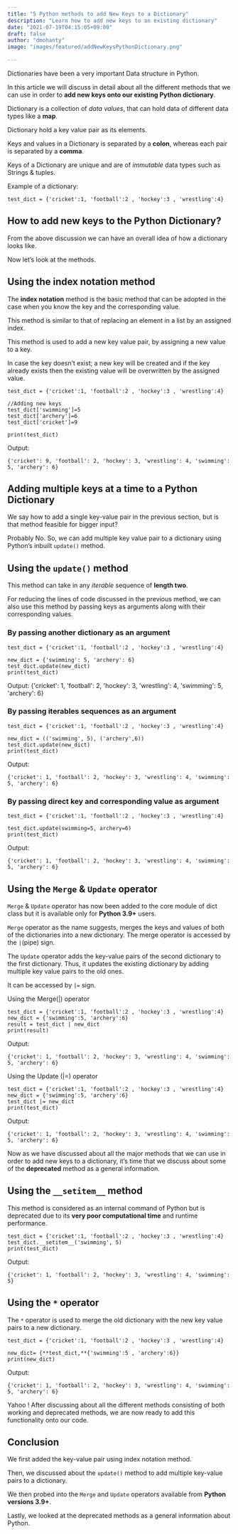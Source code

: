 ```yaml
---
title: "5 Python methods to add New Keys to a Dictionary"
description: "Learn how to add new keys to an existing dictionary"
date: "2021-07-19T04:15:05+09:00"
draft: false
author: "dmohanty"
image: "images/featured/addNewKeysPythonDictionary.png"

---
```


Dictionaries have been a very important Data structure in Python.

In this article we will discuss in detail about all the different methods that we can use in order to **add new keys onto our existing Python dictionary**.

Dictionary is a collection of *data values*, that can hold data of different data types like a **map**.

Dictionary hold a key value pair as its elements.

Keys and values in a Dictionary is separated by a **colon**, whereas each pair is separated by a **comma**. 

Keys of a Dictionary are unique and are of *immutable* data types such as Strings & tuples.

Example of a dictionary:
```
test_dict = {'cricket':1, 'football':2 , 'hockey':3 , 'wrestling':4}
```

## How to add new keys to the Python Dictionary?

From the above discussion we can have an overall idea of how a dictionary looks like.

Now let’s look at the methods. 

## Using the index notation method

The **index notation** method is the basic method that can be adopted in the case when you know the key and the corresponding value.

This method is similar to that of replacing an element in a list by an assigned index.

This method is used to add a new key value pair, by assigning a new value to a key.

In case the key doesn’t exist; a new key will be created and if the key already exists then the existing value will be overwritten by the assigned value.

```
test_dict = {'cricket':1, 'football':2 , 'hockey':3 , 'wrestling':4}

//Adding new keys
test_dict['swimming']=5
test_dict['archery']=6
test_dict['cricket']=9

print(test_dict)
```

Output:
```
{'cricket': 9, 'football': 2, 'hockey': 3, 'wrestling': 4, 'swimming': 5, 'archery': 6}
```

## Adding multiple keys at a time to a Python Dictionary

We say how to add a single key-value pair in the previous section, but is that method feasible for bigger input?

Probably No. So, we can add multiple key value pair to a dictionary using Python’s inbuilt `update()` method.

## Using the `update()` method

This method can take in any *iterable* sequence of **length two**.

For reducing the lines of code discussed in the previous method, we can also use this method by passing keys as arguments along with their corresponding values.

### By passing another dictionary as an argument

```
test_dict = {'cricket':1, 'football':2 , 'hockey':3 , 'wrestling':4}

new_dict = {'swimming': 5, 'archery': 6}
test_dict.update(new_dict)
print(test_dict)
```

Output:
{'cricket': 1, 'football': 2, 'hockey': 3, 'wrestling': 4, 'swimming': 5, 'archery': 6}

### By passing iterables sequences as an argument

```
test_dict = {'cricket':1, 'football':2 , 'hockey':3 , 'wrestling':4}

new_dict = (('swimming', 5), ('archery',6))
test_dict.update(new_dict)
print(test_dict)
```

Output:
```
{'cricket': 1, 'football': 2, 'hockey': 3, 'wrestling': 4, 'swimming': 5, 'archery': 6}
```

### By passing direct key and corresponding value as argument

```
test_dict = {'cricket':1, 'football':2 , 'hockey':3 , 'wrestling':4}

test_dict.update(swimming=5, archery=6)
print(test_dict)
```

Output:
```
{'cricket': 1, 'football': 2, 'hockey': 3, 'wrestling': 4, 'swimming': 5, 'archery': 6}
```

## Using the `Merge` & `Update` operator

`Merge` & `Update` operator has now been added to the core module of dict class but it is available only for **Python 3.9+** users.

`Merge` operator as the name suggests, merges the keys and values of both of the dictionaries into a new dictionary. The merge operator is accessed by the `|`(pipe) sign.

The `Update` operator adds the key-value pairs of the second dictionary to the first dictionary. Thus, it updates the existing dictionary by adding multiple key value pairs to the old ones. 

It can be accessed by `|=` sign.

Using the Merge(|) operator

```
test_dict = {'cricket':1, 'football':2 , 'hockey':3 , 'wrestling':4}
new_dict = {'swimming':5, 'archery':6}
result = test_dict | new_dict
print(result)
```

Output:
```
{'cricket': 1, 'football': 2, 'hockey': 3, 'wrestling': 4, 'swimming': 5, 'archery': 6}
```

Using the Update (|=) operator

```
test_dict = {'cricket':1, 'football':2 , 'hockey':3 , 'wrestling':4}
new_dict = {'swimming':5, 'archery':6}
test_dict |= new_dict
print(test_dict)
```

Output:
```
{'cricket': 1, 'football': 2, 'hockey': 3, 'wrestling': 4, 'swimming': 5, 'archery': 6}
```

Now as we have discussed about all the major methods that we can use in order to add new keys to a dictionary, it’s time that we discuss about some of the **deprecated** method as a general information.

## Using the `__setitem__` method

This method is considered as an internal command of Python but is deprecated due to its **very poor computational time** and runtime performance.

```
test_dict = {'cricket':1, 'football':2 , 'hockey':3 , 'wrestling':4}
test_dict.__setitem__('swimming', 5)
print(test_dict)
```

Output:
```
{'cricket': 1, 'football': 2, 'hockey': 3, 'wrestling': 4, 'swimming': 5}
```

## Using the `*` operator

The `*` operator is used to merge the old dictionary with the new key value pairs to a new dictionary.

```
test_dict = {'cricket':1, 'football':2 , 'hockey':3 , 'wrestling':4}

new_dict= {**test_dict,**{'swimming':5 , 'archery':6}}
print(new_dict)
```

Output:
```
{'cricket': 1, 'football': 2, 'hockey': 3, 'wrestling': 4, 'swimming': 5, 'archery': 6}
```

Yahoo ! After discussing about all the different methods consisting of both working and deprecated methods, we are now ready to add this functionality onto our code.

## Conclusion

We first added the key-value pair using index notation method. 

Then, we discussed about the `update()` method to add multiple key-value pairs to a dictionary. 

We then probed into the `Merge` and `Update` operators available from **Python versions 3.9+**.

Lastly, we looked at the deprecated methods as a general information about Python.